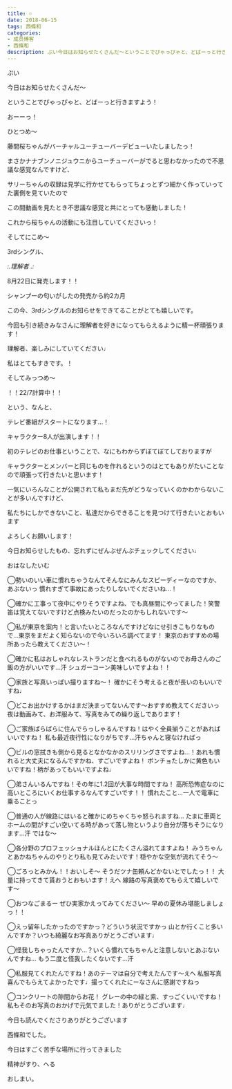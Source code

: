```yaml
---
title: ࿁
date: 2018-06-15
tags: 西條和
categories: 
- 成员博客
- 西條和
description: ぷい今日はお知らせたくさんだ〜ということでぴゃっぴゃと、どばーっと行きますよう！おーーっ！ひとつめ〜藤間桜ちゃんがバーチャルユーチュー...
---
```












ぷい









今日はお知らせたくさんだ〜








ということでぴゃっぴゃと、どばーっと行きますよう！









おーーっ！











ひとつめ〜










藤間桜ちゃんがバーチャルユーチューバーデビューいたしましたっ！







まさかナナブンノニジュウニからユーチューバーがでると思わなかったので不思議な感覚なんですけど、








サリーちゃんの収録は見学に行かせてもらってちょっとずつ細かく作っていってた裏側を見ていたので








この間動画を見たとき不思議な感覚と共にとっても感動しました！








これから桜ちゃんの活動にも注目していてくださいっ！














そしてにこめ〜







3rdシングル、



*:.理解者 .:*






8月22日に発売します！！








シャンプーの匂いがしたの発売から約2カ月







この今、3rdシングルのお知らせをできてることがとても嬉しいです。









今回も引き続きみなさんに理解者を好きになってもらえるように精一杯頑張ります！








理解者、楽しみにしていてください♩










私はとてもすきです。！










そしてみっつめ〜









！！22/7計算中！！







という、なんと、







テレビ番組がスタートになります…！










キャラクター8人が出演します！！








初のテレビのお仕事ということで、なにもわからずぼてぼてしておりますが









キャラクターとメンバーと同じものを作れるというのはとてもありがたいことなので頑張って行きたいと思います！















一気にいろんなことが公開されて私もまだ先がどうなっていくのかわからないことが多いんですけど、














私たちにしかできないこと、私達だからできることを見つけて行きたいとおもいます







よろしくお願いします！









今日お知らせしたもの、忘れずにぜんぶぜんぶチェックしてください♩
















おはなしたいむ







◯勢いのいい車に慣れちゃうなんてそんなにみんなスピーディーなのですか、あぶないっ
慣れすぎて事故にあったりしないでくださいね…！






◯確かに工事って夜中にやりそうですよね、でも真昼間にやってました！笑警笛は覚えてないですけど点検みたいのだったのかもしれないです〜






◯私が東京を案内！と言いたいところなんですけどなにせ引きこもりなもので…東京をまだよく知らないので今いろいろ調べてます！
東京のおすすめの場所あったら教えてください〜！







◯確かに私はおしゃれなレストランだと食べれるものがないのでお母さんのご飯の方がいいです…汗
シュガーコーン美味しいですよね！！






◯家族と写真いっぱい撮りますね〜！
確かにそう考えると夜が長いのもいいですね♩




◯どこお出かけするかはまだ決まってないんです〜おすすめ教えてくださいっ
夜は動画みて、お洋服みて、写真をみての繰り返しであります！






◯ご家族ばらばらに住んでらっしゃるんですね！はやく全員揃うことがあればいいですね！
私も最近夜行性になりがちです…汗ちゃんと寝なければっ







◯ビルの窓拭きも側から見るとなかなかのスリリングさですよね…！あれも慣れると大丈夫になるんですかね、すごいですよね！
ポンチョたしかに黄色もいいですね！柄があってもいいですよね♩






◯弟さんいるんですね！その年に1.2回が大事な時間ですね！
高所恐怖症なのに高いところにいくお仕事するなんてすごいです！！
慣れたこと…一人で電車に乗ることっ






◯普通の人が線路にはいると確かにめちゃくちゃ怒られますね…
たまに車両とホームの間がすごい空いてる時があって落し物というより自分が落ちそうになります…汗
ではな〜









◯各分野のプロフェッショナルほんとにたくさん溢れてますよね！
みうちゃんとあかねちゃんのやりとり私も見てみたいです！穏やかな空気が流れてそう〜








◯ごろっとみかん！！おいしそ〜
そうだツナ缶頼んどかないとでしたっ！！
大量に持ってきて貰おうとおもいます！えへ
線路の写真褒めてもらえて嬉しいです〜







◯おつなごまるー
ぜひ実家かえってみてください〜
早めの夏休み堪能しましょっ！！







◯えっ留年したかったのですかっ？どういう状況ですかっ
山とか行くこと多いんですか？いつも綺麗なお写真ありがとうございます♩








◯怪我しちゃったんですか…？いくら慣れてもちゃんと注意しないとあぶないんですね…
もう二度と怪我したくないです…汗






◯私服見てくれたんですね！あのテーマは自分で考えたんです〜えへ
私服写真喜んでもらえてよかったです♩撮ってくれたにーなさんに感謝ですねっ






◯コンクリートの隙間からお花！
グレーの中の緑と紫、すっごくいいですね！
私もそのお写真のおかげで元気でました！ありがとうございます♩













今日も読んでくださりありがとうございます











西條和でした。












今日はすごく苦手な場所に行ってきました











精神がすり、へる












おしまい。



